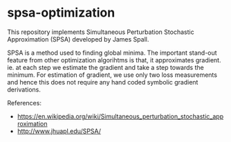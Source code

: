 # spsa-optimization
This repository implements Simultaneous Perturbation Stochastic Approximation (SPSA) developed by James Spall.

SPSA is a method used to finding global minima. The important stand-out feature from other optimization algorihtms is that, it approximates gradient.
ie. at each step we estimate the gradient and take a step towards the minimum. For estimation of gradient, we use only two loss measurements and hence this does not require any hand coded symbolic gradient derivations.

References:

- https://en.wikipedia.org/wiki/Simultaneous_perturbation_stochastic_approximation
- http://www.jhuapl.edu/SPSA/
